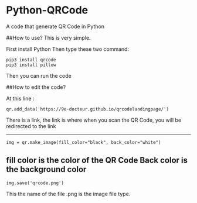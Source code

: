 # Python-QRCode
A code that generate QR Code in Python

##How to use?
This is very simple.

First install Python
Then type these two command:
```
pip3 install qrcode   
pip3 install pillow
```

Then you can run the code

##How to edit the code?

At this line :
```
qr.add_data('https://9e-docteur.github.io/qrcodelandingpage/')
```
There is a link, the link is where when you scan the QR Code, you will be redirected to the link

---
```
img = qr.make_image(fill_color="black", back_color="white")
```
fill color is the color of the QR Code
Back color is the background color
---
```
img.save('qrcode.png')
```
This the name of the file
.png is the image file type.
